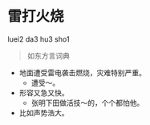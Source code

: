 # 雷打火烧
luei2 da3 hu3 sho1
> 如东方言词典
- 地面遭受雷电袭击燃烧，灾难特别严重。
  - 遭受～。
- 形容又急又快。
  - 张明下田做活技～的，个个都怕他。
- 比如声势浩大。

